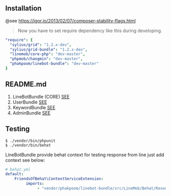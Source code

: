 ## Installation
@see https://igor.io/2013/02/07/composer-stability-flags.html

> Now you have to set require dependency like this during developing. 
```yaml
"require": {
  "sylius/grid": "1.2.x-dev",
  "sylius/grid-bundle": "1.2.x-dev",
  "linemob/core-php": "dev-master",
  "phpmob/changmin": "dev-master",
  "phakpoom/linebot-bundle": "dev-master"
}
```
## README.md
1. LineBotBundle (CORE)
[SEE](https://github.com/phakpoom/LineBotBundle/blob/master/src/LineMob/LineBotBundle/README.md)
2. UserBundle
[SEE](https://github.com/phakpoom/LineBotBundle/blob/master/src/LineMob/UserBundle/README.md)
3. KeywordBundle
[SEE](https://github.com/phakpoom/LineBotBundle/blob/master/src/LineMob/KeywordBundle/README.md)
4. AdminBundle
[SEE](https://github.com/phakpoom/LineBotBundle/blob/master/src/LineMob/AdminBundle/README.md)

## Testing
```
$ ./vendor/bin/phpunit
$ ./vendor/bin/behat
```

LineBotBundle provide behat context for testing response from line just add context see below: 
```yaml
# behat.yml
default:
    FriendsOfBehat\ContextServiceExtension:
         imports:
              - "vendor/phakpoom/linebot-bundle/src/LineMob/Behat/Resources/config/services.xml" # add this
```
